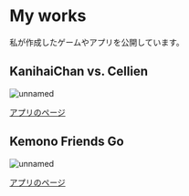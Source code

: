 # My works

私が作成したゲームやアプリを公開しています。

## KanihaiChan vs. Cellien

![unnamed](https://sudotitan.com/MyWorks/Games/KanihaiChan/Color_kaniHai32.png)

[アプリのページ](https://sudotitan.com/MyWorks/Games/KanihaiChan/index.html)

## Kemono Friends Go

![unnamed](https://sudotitan.com/MyWorks/Apps/KemonoFriendsGo/dhole_launcher-playstore.png)

[アプリのページ](https://sudotitan.com/MyWorks/Apps/KemonoFriendsGo/index.html)
